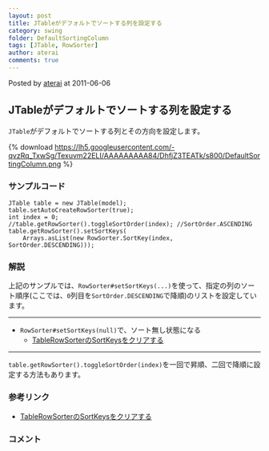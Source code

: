 ```yaml
---
layout: post
title: JTableがデフォルトでソートする列を設定する
category: swing
folder: DefaultSortingColumn
tags: [JTable, RowSorter]
author: aterai
comments: true
---
```


Posted by [aterai](http://terai.xrea.jp/aterai.html) at 2011-06-06

## JTableがデフォルトでソートする列を設定する
`JTable`がデフォルトでソートする列とその方向を設定します。


{% download https://lh5.googleusercontent.com/-qvzRq_TxwSg/Texuvm22ELI/AAAAAAAAA84/DhfjZ3TEATk/s800/DefaultSortingColumn.png %}

### サンプルコード
<pre class="prettyprint"><code>JTable table = new JTable(model);
table.setAutoCreateRowSorter(true);
int index = 0;
//table.getRowSorter().toggleSortOrder(index); //SortOrder.ASCENDING
table.getRowSorter().setSortKeys(
    Arrays.asList(new RowSorter.SortKey(index, SortOrder.DESCENDING)));
</code></pre>

### 解説
上記のサンプルでは、`RowSorter#setSortKeys(...)`を使って、指定の列のソート順序(ここでは、`0`列目を`SortOrder.DESCENDING`で降順)のリストを設定しています。

- - - -
- `RowSorter#setSortKeys(null)`で、ソート無し状態になる
    - [TableRowSorterのSortKeysをクリアする](http://terai.xrea.jp/Swing/ClearSortingState.html)

<!-- dummy comment line for breaking list -->

- - - -
`table.getRowSorter().toggleSortOrder(index)`を一回で昇順、二回で降順に設定する方法もあります。

### 参考リンク
- [TableRowSorterのSortKeysをクリアする](http://terai.xrea.jp/Swing/ClearSortingState.html)

<!-- dummy comment line for breaking list -->

### コメント
